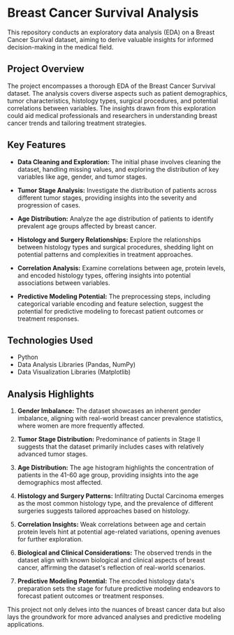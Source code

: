 # Breast Cancer Survival Analysis

This repository conducts an exploratory data analysis (EDA) on a Breast Cancer Survival dataset, aiming to derive valuable insights for informed decision-making in the medical field.

## Project Overview

The project encompasses a thorough EDA of the Breast Cancer Survival dataset. The analysis covers diverse aspects such as patient demographics, tumor characteristics, histology types, surgical procedures, and potential correlations between variables. The insights drawn from this exploration could aid medical professionals and researchers in understanding breast cancer trends and tailoring treatment strategies.

## Key Features

- **Data Cleaning and Exploration:** The initial phase involves cleaning the dataset, handling missing values, and exploring the distribution of key variables like age, gender, and tumor stages.

- **Tumor Stage Analysis:** Investigate the distribution of patients across different tumor stages, providing insights into the severity and progression of cases.

- **Age Distribution:** Analyze the age distribution of patients to identify prevalent age groups affected by breast cancer.

- **Histology and Surgery Relationships:** Explore the relationships between histology types and surgical procedures, shedding light on potential patterns and complexities in treatment approaches.

- **Correlation Analysis:** Examine correlations between age, protein levels, and encoded histology types, offering insights into potential associations between variables.

- **Predictive Modeling Potential:** The preprocessing steps, including categorical variable encoding and feature selection, suggest the potential for predictive modeling to forecast patient outcomes or treatment responses.

## Technologies Used

- Python
- Data Analysis Libraries (Pandas, NumPy)
- Data Visualization Libraries (Matplotlib)

## Analysis Highlights

1. **Gender Imbalance:** The dataset showcases an inherent gender imbalance, aligning with real-world breast cancer prevalence statistics, where women are more frequently affected.

2. **Tumor Stage Distribution:** Predominance of patients in Stage II suggests that the dataset primarily includes cases with relatively advanced tumor stages.

3. **Age Distribution:** The age histogram highlights the concentration of patients in the 41-60 age group, providing insights into the age demographics most affected.

4. **Histology and Surgery Patterns:** Infiltrating Ductal Carcinoma emerges as the most common histology type, and the prevalence of different surgeries suggests tailored approaches based on histology.

5. **Correlation Insights:** Weak correlations between age and certain protein levels hint at potential age-related variations, opening avenues for further exploration.

6. **Biological and Clinical Considerations:** The observed trends in the dataset align with known biological and clinical aspects of breast cancer, affirming the dataset's reflection of real-world scenarios.

7. **Predictive Modeling Potential:** The encoded histology data's preparation sets the stage for future predictive modeling endeavors to forecast patient outcomes or treatment responses.

This project not only delves into the nuances of breast cancer data but also lays the groundwork for more advanced analyses and predictive modeling applications.
